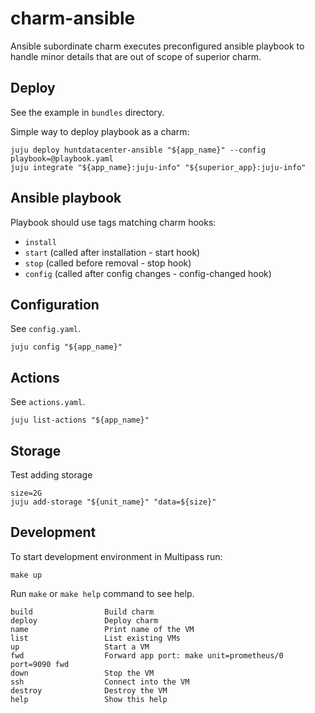 # charm-ansible

Ansible subordinate charm executes preconfigured ansible playbook
to handle minor details that are out of scope of superior charm.

## Deploy

See the example in `bundles` directory.

Simple way to deploy playbook as a charm:

```
juju deploy huntdatacenter-ansible "${app_name}" --config playbook=@playbook.yaml
juju integrate "${app_name}:juju-info" "${superior_app}:juju-info"
```

## Ansible playbook

Playbook should use tags matching charm hooks:
- `install`
- `start` (called after installation - start hook)
- `stop` (called before removal - stop hook)
- `config` (called after config changes - config-changed hook)

## Configuration

See `config.yaml`.

```
juju config "${app_name}"
```

## Actions

See `actions.yaml`.

```
juju list-actions "${app_name}"
```

## Storage

Test adding storage

```
size=2G
juju add-storage "${unit_name}" "data=${size}"
```

## Development

To start development environment in Multipass run:

```
make up
```

Run `make` or `make help` command to see help.

```
build                Build charm
deploy               Deploy charm
name                 Print name of the VM
list                 List existing VMs
up                   Start a VM
fwd                  Forward app port: make unit=prometheus/0 port=9090 fwd
down                 Stop the VM
ssh                  Connect into the VM
destroy              Destroy the VM
help                 Show this help
```
